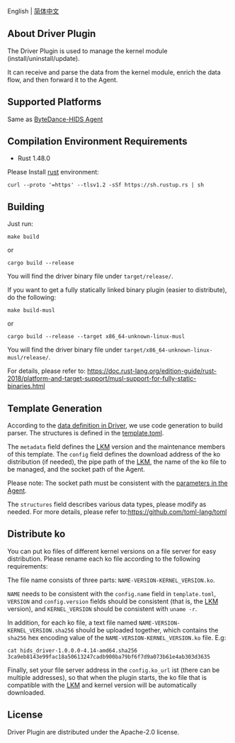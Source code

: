 English | [简体中文](README-zh_CN.md)
## About Driver Plugin
The Driver Plugin is used to manage the kernel module (install/uninstall/update).

It can receive and parse the data from the kernel module, enrich the data flow, and then forward it to the Agent.

## Supported Platforms
Same as [ByteDance-HIDS Agent](../README.md#supported-platforms)

## Compilation Environment Requirements
* Rust 1.48.0

Please Install [rust](https://www.rust-lang.org/tools/install) environment:
```
curl --proto '=https' --tlsv1.2 -sSf https://sh.rustup.rs | sh
```

## Building
Just run:
```
make build
```
or
```
cargo build --release
```
You will find the driver binary file under `target/release/`.

If you want to get a fully statically linked binary plugin (easier to distribute), do the following:
```
make build-musl
```
or
```
cargo build --release --target x86_64-unknown-linux-musl
```
You will find the driver binary file under `target/x86_64-unknown-linux-musl/release/`.

For details, please refer to:
https://doc.rust-lang.org/edition-guide/rust-2018/platform-and-target-support/musl-support-for-fully-static-binaries.html

## Template Generation
According to the [data definition in Driver](../../driver), we use code generation to build parser. The structures is defined in the [template.toml](template.toml).

The `metadata` field defines the [LKM](../../driver) version and the maintenance members of this template. The `config` field defines the download address of the ko distribution (if needed), the pipe path of the [LKM](../../driver), the name of the ko file to be managed, and the socket path of the Agent.

Please note: The socket path must be consistent with the [parameters in the Agent](../README.md#parameters-and-options).

The `structures` field describes various data types, please modify as needed. For more details, please refer to:https://github.com/toml-lang/toml

## Distribute ko
You can put ko files of different kernel versions on a file server for easy distribution. Please rename each ko file according to the following requirements:

The file name consists of three parts: `NAME-VERSION-KERNEL_VERSION.ko`.

`NAME` needs to be consistent with the `config.name` field in `template.toml`, `VERSION` and `config.version` fields should be consistent (that is, the [LKM](../../driver) version), and `KERNEL_VERSION` should be consistent with `uname -r`.

In addition, for each ko file, a text file named `NAME-VERSION-KERNEL_VERSION.sha256` should be uploaded together, which contains the `sha256` hex encoding value of the `NAME-VERSION-KERNEL_VERSION.ko` file. E.g:
```
cat hids_driver-1.0.0.0-4.14-amd64.sha256
3ca9eb8143e99fac18a50613247cadb900ba79bf6f7d9a073b61e4ab303d3635
```
Finally, set your file server address in the `config.ko_url` ist (there can be multiple addresses), so that when the plugin starts, the ko file that is compatible with the [LKM](../../driver) and kernel version will be automatically downloaded.

## License
Driver Plugin are distributed under the Apache-2.0 license.
